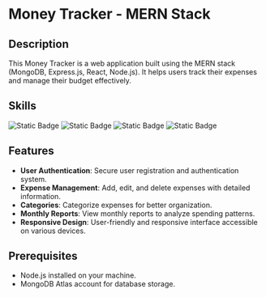 # Money Tracker - MERN Stack

## Description

This Money Tracker is a web application built using the MERN stack (MongoDB, Express.js, React, Node.js). It helps users track their expenses and manage their budget effectively.

## Skills


![Static Badge](https://img.shields.io/badge/MongoDB-47A248?style=for-the-badge&logo=mongoDB&labelColor=black)
![Static Badge](https://img.shields.io/badge/Express-000000?style=for-the-badge&logo=express&labelColor=black)
![Static Badge](https://img.shields.io/badge/React-61DAFB?style=for-the-badge&logo=react&labelColor=black)
![Static Badge](https://img.shields.io/badge/node.js-339933?style=for-the-badge&logo=nodedotjs&labelColor=black)

## Features

- **User Authentication**: Secure user registration and authentication system.
- **Expense Management**: Add, edit, and delete expenses with detailed information.
- **Categories**: Categorize expenses for better organization.
- **Monthly Reports**: View monthly reports to analyze spending patterns.
- **Responsive Design**: User-friendly and responsive interface accessible on various devices.

## Prerequisites

- Node.js installed on your machine.
- MongoDB Atlas account for database storage.

